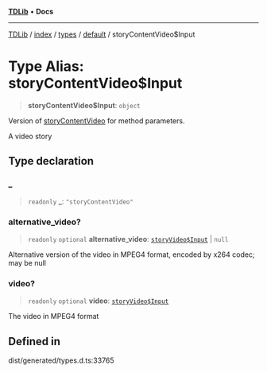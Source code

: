 [**TDLib**](../../../../../../README.md) • **Docs**

***

[TDLib](../../../../../../modules.md) / [index](../../../../../README.md) / [types](../../../README.md) / [default](../README.md) / storyContentVideo$Input

# Type Alias: storyContentVideo$Input

> **storyContentVideo$Input**: `object`

Version of [storyContentVideo](storyContentVideo.md) for method parameters.

A video story

## Type declaration

### \_

> `readonly` **\_**: `"storyContentVideo"`

### alternative\_video?

> `readonly` `optional` **alternative\_video**: [`storyVideo$Input`](storyVideo$Input.md) \| `null`

Alternative version of the video in MPEG4 format, encoded by x264 codec; may be null

### video?

> `readonly` `optional` **video**: [`storyVideo$Input`](storyVideo$Input.md)

The video in MPEG4 format

## Defined in

dist/generated/types.d.ts:33765
